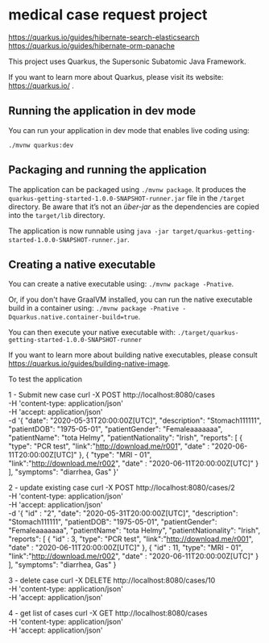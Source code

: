 # medical case request project
https://quarkus.io/guides/hibernate-search-elasticsearch
https://quarkus.io/guides/hibernate-orm-panache


This project uses Quarkus, the Supersonic Subatomic Java Framework.

If you want to learn more about Quarkus, please visit its website: https://quarkus.io/ .

## Running the application in dev mode

You can run your application in dev mode that enables live coding using:
```
./mvnw quarkus:dev
```

## Packaging and running the application

The application can be packaged using `./mvnw package`.
It produces the `quarkus-getting-started-1.0.0-SNAPSHOT-runner.jar` file in the `/target` directory.
Be aware that it’s not an _über-jar_ as the dependencies are copied into the `target/lib` directory.

The application is now runnable using `java -jar target/quarkus-getting-started-1.0.0-SNAPSHOT-runner.jar`.

## Creating a native executable

You can create a native executable using: `./mvnw package -Pnative`.

Or, if you don't have GraalVM installed, you can run the native executable build in a container using: `./mvnw package -Pnative -Dquarkus.native.container-build=true`.

You can then execute your native executable with: `./target/quarkus-getting-started-1.0.0-SNAPSHOT-runner`

If you want to learn more about building native executables, please consult https://quarkus.io/guides/building-native-image.

To test the application 


1 - Submit new case 
curl -X POST http://localhost:8080/cases \
    -H 'content-type: application/json' \
    -H 'accept: application/json' \
    -d '{
        "date": "2020-05-31T20:00:00Z[UTC]",
        "description": "Stomach111111",
        "patientDOB": "1975-05-01",
        "patientGender": "Femaleaaaaaaa",
        "patientName": "tota Helmy",
        "patientNationality": "Irish",
        "reports": [
        {
        "type": "PCR test",
        "link":"http://download.me/r001",
        "date" : "2020-06-11T20:00:00Z[UTC]"
        },
        {
        "type": "MRI - 01",
        "link":"http://download.me/r002",
        "date" : "2020-06-11T20:00:00Z[UTC]"
        }
        ],
        "symptoms": "diarrhea, Gas"
        }'

2 - update existing case 
curl -X POST http://localhost:8080/cases/2 \
    -H 'content-type: application/json' \
    -H 'accept: application/json' \
    -d '{
        "id" : "2",
        "date": "2020-05-31T20:00:00Z[UTC]",
        "description": "Stomach111111",
        "patientDOB": "1975-05-01",
        "patientGender": "Femaleaaaaaaa",
        "patientName": "tota Helmy",
        "patientNationality": "Irish",
        "reports": [
        {
        "id" : 3,
        "type": "PCR test",
        "link":"http://download.me/r001",
        "date" : "2020-06-11T20:00:00Z[UTC]"
        },
        {
        "id" : 11,
        "type": "MRI - 01",
        "link":"http://download.me/r002",
        "date" : "2020-06-11T20:00:00Z[UTC]"
        }
        ],
        "symptoms": "diarrhea, Gas"
        }

3 - delete case
curl -X DELETE http://localhost:8080/cases/10 \
    -H 'content-type: application/json' \
    -H 'accept: application/json'

4 - get list of cases 
curl -X GET http://localhost:8080/cases \
    -H 'content-type: application/json' \
    -H 'accept: application/json'